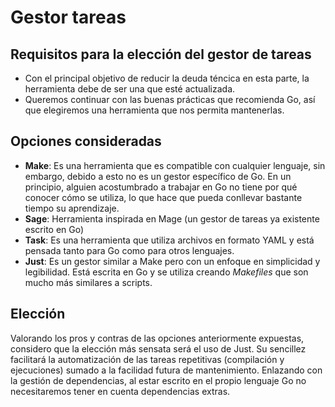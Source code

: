 # Gestor tareas

## Requisitos para la elección del gestor de tareas
- Con el principal objetivo de reducir la deuda téncica en esta parte, la herramienta debe de ser una que esté actualizada.
- Queremos continuar con las buenas prácticas que recomienda Go, así que elegiremos una herramienta que nos permita mantenerlas.

## Opciones consideradas

- **Make**: Es una herramienta que es compatible con cualquier lenguaje, sin embargo, debido a esto no es un gestor específico de Go. En un principio, alguien acostumbrado a trabajar en Go no tiene por qué conocer cómo se utiliza, lo que hace que pueda conllevar bastante tiempo su aprendizaje.
- **Sage**: Herramienta inspirada en Mage (un gestor de tareas ya existente escrito en Go)
- **Task**: Es una herramienta que utiliza archivos en formato YAML y está pensada tanto para Go como para otros lenguajes.
- **Just**: Es un gestor similar a Make pero con un enfoque en simplicidad y legibilidad. Está escrita en Go y se utiliza creando *Makefiles* que son mucho más similares a scripts.

## Elección
Valorando los pros y contras de las opciones anteriormente expuestas, considero que la elección más sensata será el uso de Just. Su sencillez facilitará la automatización de las tareas repetitivas (compilación y ejecuciones) sumado a la facilidad futura de mantenimiento. Enlazando con la gestión de dependencias, al estar escrito en el propio lenguaje Go no necesitaremos tener en cuenta dependencias extras.
